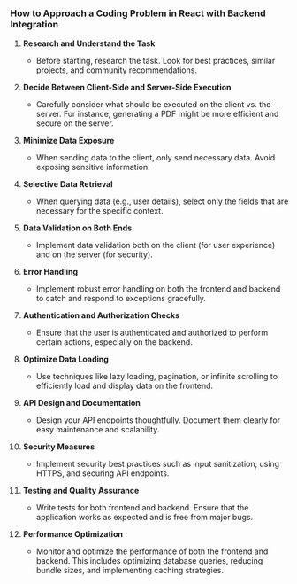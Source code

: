 ### How to Approach a Coding Problem in React with Backend Integration

1. **Research and Understand the Task**

   - Before starting, research the task. Look for best practices, similar projects, and community recommendations.

2. **Decide Between Client-Side and Server-Side Execution**

   - Carefully consider what should be executed on the client vs. the server. For instance, generating a PDF might be more efficient and secure on the server.

3. **Minimize Data Exposure**

   - When sending data to the client, only send necessary data. Avoid exposing sensitive information.

4. **Selective Data Retrieval**

   - When querying data (e.g., user details), select only the fields that are necessary for the specific context.

5. **Data Validation on Both Ends**

   - Implement data validation both on the client (for user experience) and on the server (for security).

6. **Error Handling**

   - Implement robust error handling on both the frontend and backend to catch and respond to exceptions gracefully.

7. **Authentication and Authorization Checks**

   - Ensure that the user is authenticated and authorized to perform certain actions, especially on the backend.

8. **Optimize Data Loading**

   - Use techniques like lazy loading, pagination, or infinite scrolling to efficiently load and display data on the frontend.

9. **API Design and Documentation**

   - Design your API endpoints thoughtfully. Document them clearly for easy maintenance and scalability.

10. **Security Measures**

    - Implement security best practices such as input sanitization, using HTTPS, and securing API endpoints.

11. **Testing and Quality Assurance**

    - Write tests for both frontend and backend. Ensure that the application works as expected and is free from major bugs.

12. **Performance Optimization**
    - Monitor and optimize the performance of both the frontend and backend. This includes optimizing database queries, reducing bundle sizes, and implementing caching strategies.
